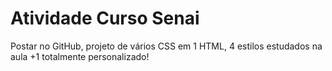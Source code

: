 # Atividade Curso Senai

Postar no GitHub, projeto de vários CSS em 1 HTML, 4 estilos estudados na aula +1 totalmente personalizado!
